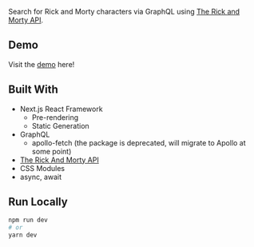 Search for Rick and Morty characters via GraphQL using [The Rick and Morty API](https://rickandmortyapi.com/).

## Demo
Visit the [demo](http://rick-and-morty-search.surge.sh/) here!

## Built With
- Next.js React Framework
  - Pre-rendering 
  - Static Generation
- GraphQL
  - apollo-fetch (the package is deprecated, will migrate to Apollo at some point)
- [The Rick And Morty API](https://rickandmortyapi.com/)
- CSS Modules
- async, await

## Run Locally
```bash
npm run dev
# or
yarn dev
```
